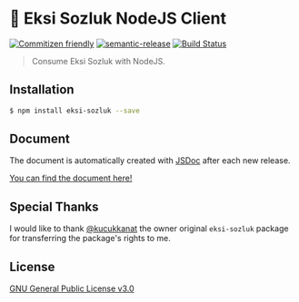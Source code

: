 # 🍋 Eksi Sozluk NodeJS Client

[![Commitizen friendly](https://img.shields.io/badge/commitizen-friendly-brightgreen.svg)](http://commitizen.github.io/cz-cli/)
[![semantic-release](https://img.shields.io/badge/%20%20%F0%9F%93%A6%F0%9F%9A%80-semantic--release-e10079.svg)](https://github.com/semantic-release/semantic-release)
[![Build Status](https://travis-ci.org/ridvanaltun/eksi-sozluk.png?branch=master)](https://travis-ci.org/ridvanaltun/eksi-sozluk)

> Consume Eksi Sozluk with NodeJS.

## Installation

```bash
$ npm install eksi-sozluk --save
```

## Document

The document is automatically created with [JSDoc](https://github.com/jsdoc/jsdoc) after each new release.

[You can find the document here!](https://ridvanaltun.github.io/eksi-sozluk/)

## Special Thanks

I would like to thank [@kucukkanat](https://github.com/kucukkanat) the owner original `eksi-sozluk` package for transferring the package's rights to me.

## License

[GNU General Public License v3.0](https://github.com/ridvanaltun/eksi-sozluk/blob/master/LICENSE)
